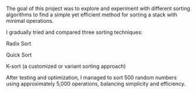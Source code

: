 The goal of this project was to explore and experiment with different sorting algorithms to find a simple yet efficient method for sorting a stack with minimal operations.

I gradually tried and compared three sorting techniques:

Radix Sort

Quick Sort

K-sort (a customized or variant sorting approach)

After testing and optimization, I managed to sort 500 random numbers using approximately 5,000 operations, balancing simplicity and efficiency.
